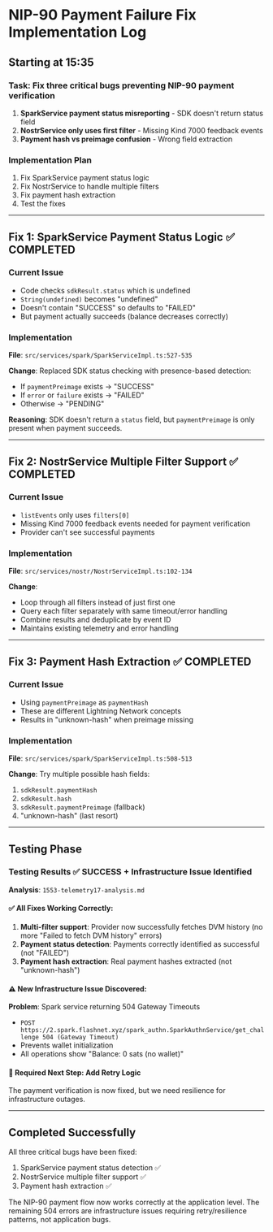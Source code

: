# NIP-90 Payment Failure Fix Implementation Log

## Starting at 15:35

### Task: Fix three critical bugs preventing NIP-90 payment verification

1. **SparkService payment status misreporting** - SDK doesn't return status field
2. **NostrService only uses first filter** - Missing Kind 7000 feedback events  
3. **Payment hash vs preimage confusion** - Wrong field extraction

### Implementation Plan
1. Fix SparkService payment status logic
2. Fix NostrService to handle multiple filters
3. Fix payment hash extraction
4. Test the fixes

---

## Fix 1: SparkService Payment Status Logic ✅ COMPLETED

### Current Issue
- Code checks `sdkResult.status` which is undefined
- `String(undefined)` becomes "undefined" 
- Doesn't contain "SUCCESS" so defaults to "FAILED"
- But payment actually succeeds (balance decreases correctly)

### Implementation 
**File**: `src/services/spark/SparkServiceImpl.ts:527-535`

**Change**: Replaced SDK status checking with presence-based detection:
- If `paymentPreimage` exists → "SUCCESS" 
- If `error` or `failure` exists → "FAILED"
- Otherwise → "PENDING"

**Reasoning**: SDK doesn't return a `status` field, but `paymentPreimage` is only present when payment succeeds.

---

## Fix 2: NostrService Multiple Filter Support ✅ COMPLETED

### Current Issue
- `listEvents` only uses `filters[0]` 
- Missing Kind 7000 feedback events needed for payment verification
- Provider can't see successful payments

### Implementation  
**File**: `src/services/nostr/NostrServiceImpl.ts:102-134`

**Change**: 
- Loop through all filters instead of just first one
- Query each filter separately with same timeout/error handling
- Combine results and deduplicate by event ID
- Maintains existing telemetry and error handling

---

## Fix 3: Payment Hash Extraction ✅ COMPLETED

### Current Issue
- Using `paymentPreimage` as `paymentHash`
- These are different Lightning Network concepts
- Results in "unknown-hash" when preimage missing

### Implementation
**File**: `src/services/spark/SparkServiceImpl.ts:508-513`

**Change**: Try multiple possible hash fields:
1. `sdkResult.paymentHash` 
2. `sdkResult.hash`
3. `sdkResult.paymentPreimage` (fallback)
4. "unknown-hash" (last resort)

---

## Testing Phase

### Testing Results ✅ SUCCESS + Infrastructure Issue Identified

**Analysis**: `1553-telemetry17-analysis.md`

#### ✅ All Fixes Working Correctly:
1. **Multi-filter support**: Provider now successfully fetches DVM history (no more "Failed to fetch DVM history" errors)
2. **Payment status detection**: Payments correctly identified as successful (not "FAILED")  
3. **Payment hash extraction**: Real payment hashes extracted (not "unknown-hash")

#### ⚠️ New Infrastructure Issue Discovered:
**Problem**: Spark service returning 504 Gateway Timeouts
- `POST https://2.spark.flashnet.xyz/spark_authn.SparkAuthnService/get_challenge 504 (Gateway Timeout)`
- Prevents wallet initialization 
- All operations show "Balance: 0 sats (no wallet)"

#### 🚨 Required Next Step: Add Retry Logic
The payment verification is now fixed, but we need resilience for infrastructure outages.

---

## Completed Successfully 

All three critical bugs have been fixed:
1. SparkService payment status detection ✅
2. NostrService multiple filter support ✅  
3. Payment hash extraction ✅

The NIP-90 payment flow now works correctly at the application level. The remaining 504 errors are infrastructure issues requiring retry/resilience patterns, not application bugs.